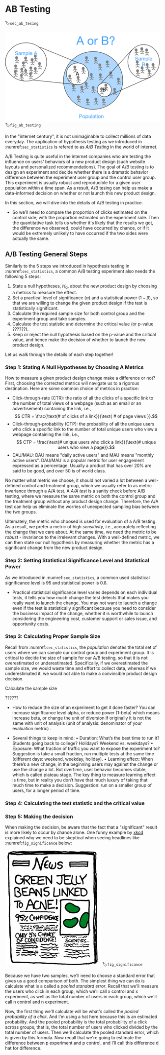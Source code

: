 # AB Testing 
:label:`sec_ab_tesing`


![AB Testing - Green beans linked to acne.](../img/ab_testing.svg)
:label:`fig_ab_testing`


In the "internet century", it is not unimaginable to collect millions of data everyday. The application of hypothesis testing as we introduced in :numref:`sec_statistics` is refered to as *A/B Testing* in the world of internet.

A/B Testing is quite useful in the internet companies who are testing the influence on users' behaviors of a new product design (such website layouts and personalized recommendations). The goal of A/B testing is to design an experiment and decide whether there is a dramatic behavior difference between the experiment user group and the control user group. This experiment is usually robust and reproducible for a given user population within a time span. As a result, A/B tesing can help us make a data-informed decision on whether or not launch this new product design.

In this section, we will dive into the details of A/B testing in practice.

* So we'll need to compare the proportion of clicks estimated on the control side, with the proportion estimated on the experiment side. Then the quantitative task tells us whether it's likely that the results we got, the difference we observed, could have occurred by chance, or if it would be extremely unlikely to have occurred if the two sides were actually the same.


## A/B Testing General Steps

Similarly to the 5 steps we introduced in hypothesis testing in :numref:`sec_statistics`, a common A/B testing experiment also needs the following 5 steps:

1. State a null hypotheses, $H_0$, about the new product design by choosing a metrics to measure the effect.
2. Set a practical level of significance ($\alpha$) and a statistical power ($1 - \beta$), so that we are willing to change the given product design if the test is statistically significant.
3. Calculate the required sample size for both control group and the experiment group and take samples.
4. Calculate the test statistic and determine the critical value (or p-value ??????).
5. Keep or reject the null hypothesis based on the p-value and the critical value, and hence make the decision of whether to launch the new product design.

Let us walk through the details of each step together!


### Step 1: Stating A Null Hypotheses by Choosing A Metrics

How to measure a given product design change make a difference or not? First, choosing the corrected metrics will navigate us to a rigorous destination. Here are some common choice of metrics in practice:

* Click-through-rate (CTR): the ratio of all the clicks of a specific link to the number of total views of a webpage (such as an email or an advertisement) containing the link, i.e., $$ CTR = \frac{\text{# of clicks of a link}}{\text{ # of page views }}.$$ 
* Click-through-probability (CTP): the probability of all the unique users who click a specific link to the number of total unique users who view a webpage containing the link, i.e., $$ CTP = \frac{\text{# unique users who click a link}}{\text{# unique users who view a page}}.$$
* DAU/MAU: DAU means "daily active users" and MAU means "monthly active users". DAU/MAU is a popular metric for user engagement expressed as a percentage. Usually a product that has over 20% are said to be good, and over $50%$ is of world class.

No matter what metric we choose, it should not varied a lot between a well-defined control and treatment group, which we usually refer to as metric invariance through a A/A test. A *A/A test* is a sanity check before A/B testing, where we measure the same metric on both the control group and the treatment group without any product design change. Therefore, the A/A test can help us eliminate the worries of unexpected sampling bias between the two groups.

Ultemately, the metric who choosed is used for evaluation of a A/B testing. As a result, we prefer a metric of high *sensitivity*, i.e., accurately reflecting the change that we care about. At the same time, we need the metric to be *robust* - invariance to the irrelevant changes. With a well-defined metric, we can then state our null hypothesis by measuring whether the metric has a significant change from the new product design.


### Step 2: Setting Statistical Significance Level and Statistical Power 

As we introduced in :numref:`sec_statistics`, a common used statistical significance level is $95%$ and statistical power is $0.8$.

* Practical statistical significance level varies depends on each individual tests, it tells you how much change the test detects that makes you really want to launch the change. You may not want to launch a change even if the test is statistically significant because you need to consider the business impact of the change, whether it is worthwhile to launch considering the engineering cost, customer support or sales issue, and opportunity costs.



### Step 3: Calculating Proper Sample Size

Recall from :numref:`sec_statistics`, the *population* denotes the total set of users where we can sample our control group and experiment group. It is critical to decide the size of sample for our A/B testing, so that it is not overestimated or underestimated. Specifically, if we overestimated the sample size, we would waste time and effort to collect data, whereas if we underestimated it, we would not able to make a convincible product design decision.


Calculate the sample size

??????


* How to reduce the size of an experiment to get it done faster? You can increase signiffcance level alpha, or reduce power (1-beta) which means increase beta, or change the unit of diversion if originally it is not the same with unit of analysis (unit of analysis: denominator of your evaluation metric) .



* Several things to keep in mind:
• Duration: What’s the best time to run it? Students going back to college? Holidays? Weekend vs. weekdays?
• Exposure: What fraction of traffic you want to expose the experiment to? Suggestion is take a small fraction, run multiple tests at the same time (different days: weekend, weekday, holiday).
• Learning effect: When there’s a new change, in the beginning users may against the change or use the change a lot. But overtime, user behavior becomes stable, which is called plateau stage. The key thing to measure learning effect is time, but in reality you don’t have that much luxury of taking that much time to make a decision. Suggestion: run on a smaller group of users, for a longer period of time.

### Step 4: Calculating the test statistic and the critical value



### Step 5: Making the decision

When making the decision, be aware that the fact that a "significant" result is more likely to occur by chance alone.  One funny example by [xkcd](https://xkcd.com/882/) explained why we need to be skeptical when seeing headlines like :numref:`fig_significance` below:

![Significance - Green beans linked to acne.](../img/significant_green_bean.png)
:label:`fig_significance`



Because we have two samples, we'll need to choose a standard error that gives us a good comparison of both. The simplest thing we can do is calculate what is a called a *pooled
standard error*. Recall that we'll measure the users who click in each group, which we'll call x control and x experiment, as well as the total number of users in each group, which we'll call n control and n experiment.


Now, the first thing we'll calculate will be what's called the *pooled probability of a click*. And I'm using a hat here because this is an estimated probability. And the pooled probability is the total probability of a click across groups, that is, the total number of users who clicked divided by the total number of users. Then we'll calculate the pooled standard error, which is given by this formula. Now recall that we're going to estimate the difference between p experiment and p control, and I'll call this difference d hat for difference.

```{.python .input}

```
